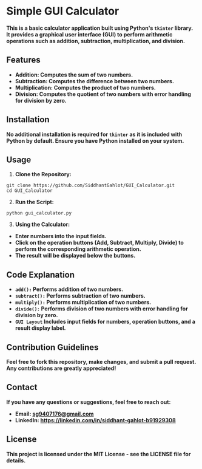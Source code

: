 # Simple GUI Calculator
**This is a basic calculator application built using Python's `tkinter` library. It provides a graphical user interface (GUI) to perform arithmetic operations such as addition, subtraction, multiplication, and division.**

## Features
- **Addition: Computes the sum of two numbers.**
- **Subtraction: Computes the difference between two numbers.**
- **Multiplication: Computes the product of two numbers.**
- **Division: Computes the quotient of two numbers with error handling for division by zero.**

## Installation
**No additional installation is required for `tkinter` as it is included with Python by default. Ensure you have Python installed on your system.**

## Usage 
  1. **Clone the Repository:**
  
    git clone https://github.com/SiddhantGahlot/GUI_Calculator.git
    cd GUI_Calculator
    
  2. **Run the Script:**
  
    python gui_calculator.py

3. **Using the Calculator:**
- **Enter numbers into the input fields.**
- **Click on the operation buttons (Add, Subtract, Multiply, Divide) to perform the corresponding arithmetic operation.**
- **The result will be displayed below the buttons.**

## Code Explanation
- **`add():` Performs addition of two numbers.**
- **`subtract():` Performs subtraction of two numbers.**
- **`multiply():` Performs multiplication of two numbers.**
- **`divide():` Performs division of two numbers with error handling for division by zero.**
- **`GUI Layout` Includes input fields for numbers, operation buttons, and a result display label.**

## Contribution Guidelines

**Feel free to fork this repository, make changes, and submit a pull request. Any contributions are greatly appreciated!**

## Contact

**If you have any questions or suggestions, feel free to reach out:**

- **Email: sg9407176@gmail.com**
- **LinkedIn: https://linkedin.com/in/siddhant-gahlot-b91929308**

## License

**This project is licensed under the MIT License - see the LICENSE file for details.**   


